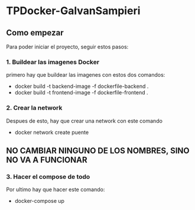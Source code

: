 # TPDocker-GalvanSampieri

## Como empezar

Para poder iniciar el proyecto, seguir estos pasos:

### 1. Buildear las imagenes Docker
primero hay que buildear las imagenes con estos dos comandos:
- docker build -t backend-image -f dockerfile-backend .
- docker build -t frontend-image -f dockerfile-frontend .

### 2. Crear la network
Despues de esto, hay que crear una network con este comando
- docker network create puente

## NO CAMBIAR NINGUNO DE LOS NOMBRES, SINO NO VA A FUNCIONAR

### 3. Hacer el compose de todo
Por ultimo hay que hacer este comando:
- docker-compose up
